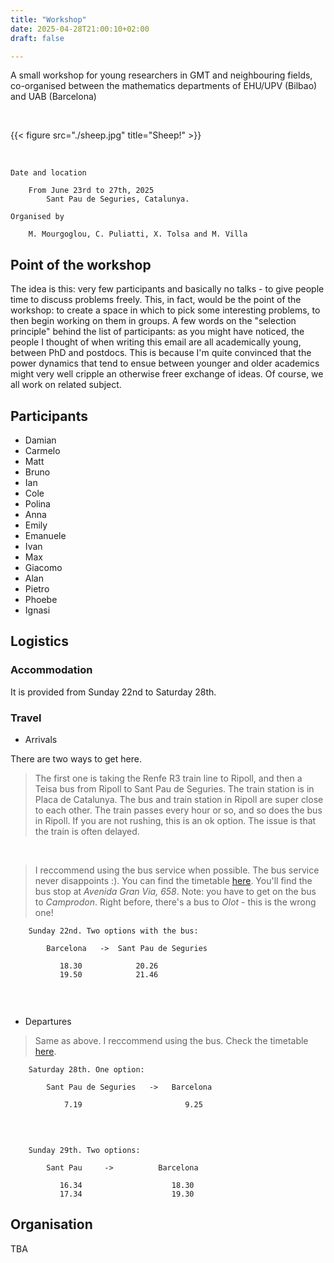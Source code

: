 ```yaml
---
title: "Workshop"
date: 2025-04-28T21:00:10+02:00
draft: false

---
```


A small workshop for young researchers in GMT and neighbouring fields, co-organised between the mathematics departments of EHU/UPV (Bilbao) and UAB (Barcelona) 

$~$

{{< figure src="./sheep.jpg" title="Sheep!" >}}

$~$

```
Date and location

	From June 23rd to 27th, 2025
		Sant Pau de Seguries, Catalunya.  
```


```
Organised by

	M. Mourgoglou, C. Puliatti, X. Tolsa and M. Villa

```

## Point of the workshop
The idea is this: very few participants and basically no talks - to give people time to discuss problems freely. This, in fact, would be the point of the workshop: to create a space in which to pick some interesting problems, to then begin working on them in groups. 
A few words on the "selection principle" behind the list of participants: as you might have noticed, the people I thought of when writing this email are all academically young, between PhD and postdocs. This is because I'm quite convinced that the power dynamics that tend to ensue between younger and older academics might very well cripple an otherwise freer exchange of ideas. Of course, we all work on related subject.

## Participants
* Damian 
* Carmelo
* Matt
* Bruno
* Ian
* Cole
* Polina
* Anna
* Emily
* Emanuele
* Ivan
* Max
* Giacomo	
* Alan
* Pietro
* Phoebe
* Ignasi

## Logistics

### Accommodation
It is provided from Sunday 22nd to Saturday 28th. 

### Travel
 
* Arrivals

There are two ways to get here. 

> The first one is taking the Renfe R3 train line to Ripoll, and then a Teisa bus from Ripoll to Sant Pau de Seguries. The train station is in Placa de Catalunya. The bus and train station in Ripoll are super close to each other. The train passes every hour or so, and so does the bus in Ripoll. If you are not rushing, this is an ok option. The issue is that the train is often delayed. 

$~$

> I reccommend using the bus service when possible. The bus service never disappoints :). You can find the timetable [here](https://www.teisa-bus.com/). You'll find the bus stop at *Avenida Gran Via, 658*. Note: you have to get on the bus to *Camprodon*. Right before, there's a bus to *Olot* - this is the wrong one!

```
	Sunday 22nd. Two options with the bus:
	
		Barcelona 	-> 	Sant Pau de Seguries
		
		   18.30			20.26
		   19.50			21.46
		   
```

$~$

* Departures
> Same as above. I reccommend using the bus. Check the timetable [here](https://www.teisa-bus.com/).

``` 
	Saturday 28th. One option:
	
		Sant Pau de Seguries   ->   Barcelona
		
			7.19			   		   9.25
			
```

$~$

```
	Sunday 29th. Two options:

		Sant Pau 	 -> 	     Barcelona
		
		   16.34					18.30
		   17.34					19.30
```		   
		   



## Organisation 

TBA

